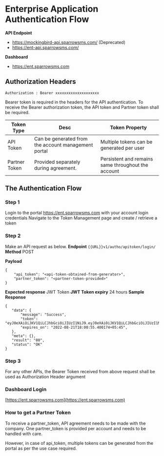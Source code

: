 # Enterprise Application Authentication Flow

__API Endpoint__

- https://mockingbird-api.sparrowsms.com/ (Deprecated)
- https://ent-api.sparrowsms.com/

__Dashboard__

- https://ent.sparrowsms.com


## Authorization Headers
`Authorization : Bearer xxxxxxxxxxxxxxxxxxxx`

Bearer token is required in the headers for the API authentication. To receive the Bearer authorization token, the API token and Partner token shall be required. 

|Token Type| Desc | Token Property|
|--|--|--|
|API Token | Can be generated from the account management portal | Multiple tokens can be generated per user |
|Partner Token | Provided separately during agreement.  | Persistent and remains same throughout the account |

## The Authentication Flow
### Step 1
Login to the portal https://ent.sparrowsms.com with your account login credentials
 Navigate to the Token Management page and create / retrieve a token

### Step 2
Make an API request as below. 
__Endpoint__
`{{URL}}v1/autho/apitoken/login/`
__Method__
POST

__Payload__
```
{
    "api_token": "<api-token-obtained-from-generator>",
    "partner_token": "<partner-token-provided>"
}
```
__Expected response__
JWT Token
__JWT Token expiry__
24 hours
__Sample Response__
```
{
   "data": {
       "message": "Success",
       "token": "eyJ0eXAiOiJKV1QiLCJhbGciOiJIUzI1NiJ9.eyJ0eXAiOiJKV1QiLCJhbGciOiJIUzI1NiJ9.eyJ0eXAiOiJKV1QiLCJhbGciOiJIUzI1NiJ9",
       "expires_on": "2022-08-21T18:00:55.400174+05:45",
   },
   "meta": {},
   "result": "00",
   "status": "OK"
}
```

### Step 3
For any other APIs, the Bearer Token received from above request shall be used as Authorization Header argument
        
    
### Dashboard Login
[https://ent.sparrowsms.com](https://ent.sparrowsms.com)


### How to get a Partner Token
To receive a partner_token, API agreement needs to be made with the company. One partner_token is provided per account and needs to be handled with care. 

However, in case of api_token, multiple tokens can be generated from the portal as per the use case required. 

